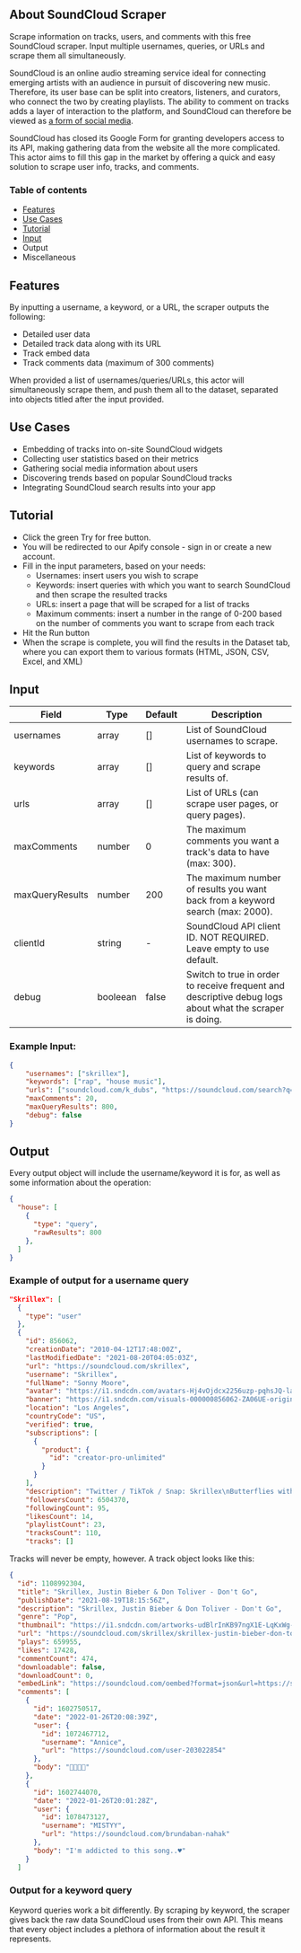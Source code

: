 ## About SoundCloud Scraper

Scrape information on tracks, users, and comments with this free SoundCloud scraper. Input multiple usernames, queries, or URLs and scrape them all simultaneously.

SoundCloud is an online audio streaming service ideal for connecting emerging artists with an audience in pursuit of discovering new music. Therefore, its user base can be split into creators, listeners, and curators, who connect the two by creating playlists. The ability to comment on tracks adds a layer of interaction to the platform, and SoundCloud can therefore be viewed as [a form of social media](https://plus.inflyteapp.com/soundcloud-say-were-a-form-of-social-media/).

SoundCloud has closed its Google Form for granting developers access to its API, making gathering data from the website all the more complicated. This actor aims to fill this gap in the market by offering a quick and easy solution to scrape user info, tracks, and comments. 

### Table of contents

<!-- toc start -->
- [Features](#features)
- [Use Cases](#use-cases)
- [Tutorial](#tutorial)
- [Input](#input)
- Output
- Miscellaneous
 <!-- toc end -->

## Features

By inputting a username, a keyword, or a URL, the scraper outputs the following:
- Detailed user data 
- Detailed track data along with its URL
- Track embed data 
- Track comments data (maximum of 300 comments)

When provided a list of usernames/queries/URLs, this actor will simultaneously scrape them, and push them all to the dataset, separated into objects titled after the input provided.

## Use Cases

- Embedding of tracks into on-site SoundCloud widgets 
- Collecting user statistics based on their metrics
- Gathering social media information about users
- Discovering trends based on popular SoundCloud tracks
- Integrating SoundCloud search results into your app

## Tutorial

- Click the green Try for free button.
- You will be redirected to our Apify console - sign in or create a new account.
- Fill in the input parameters, based on your needs:
  - Usernames: insert users you wish to scrape
  - Keywords: insert queries with which you want to search SoundCloud and then scrape the resulted tracks
  - URLs: insert a page that will be scraped for a list of tracks
  - Maximum comments: insert a number in the range of 0-200 based on the number of comments you want to scrape from each track
- Hit the Run button
- When the scrape is complete, you will find the results in the Dataset tab, where you can export them to various formats (HTML, JSON, CSV, Excel, and XML)

## Input

| Field | Type | Default | Description |
| - | - | - | - |
| usernames | array | [] | List of SoundCloud usernames to scrape. |
| keywords | array | [] | List of keywords to query and scrape results of. |
| urls | array | [] | List of URLs (can scrape user pages, or query pages). |
| maxComments | number | 0 | The maximum comments you want a track's data to have (max: 300). |
| maxQueryResults | number | 200 | The maximum number of results you want back from a keyword search (max: 2000). |
| clientId | string | - | SoundCloud API client ID. NOT REQUIRED. Leave empty to use default. |
| debug | booleean | false | Switch to true in order to receive frequent and descriptive debug logs about what the scraper is doing. |

### Example Input:

```JSON
{
    "usernames": ["skrillex"],
    "keywords": ["rap", "house music"],
    "urls": ["soundcloud.com/k_dubs", "https://soundcloud.com/search?q=music"],
    "maxComments": 20,
    "maxQueryResults": 800,
    "debug": false
}
```

## Output

Every output object will include the username/keyword it is for, as well as some information about the operation:

```JSON
{
  "house": [
    {
      "type": "query",
      "rawResults": 800
    },
  ]
}
```

### Example of output for a username query

```JSON
"Skrillex": [
  {
    "type": "user"
  },
  {
    "id": 856062,
    "creationDate": "2010-04-12T17:48:00Z",
    "lastModifiedDate": "2021-08-20T04:05:03Z",
    "url": "https://soundcloud.com/skrillex",
    "username": "Skrillex",
    "fullName": "Sonny Moore",
    "avatar": "https://i1.sndcdn.com/avatars-Hj4vOjdcx2256uzp-pqhsJQ-large.jpg",
    "banner": "https://i1.sndcdn.com/visuals-000000856062-ZA06UE-original.jpg",
    "location": "Los Angeles",
    "countryCode": "US",
    "verified": true,
    "subscriptions": [
      {
        "product": {
          "id": "creator-pro-unlimited"
        }
      }
    ],
    "description": "Twitter / TikTok / Snap: Skrillex\nButterflies with Starrah & Four Tet out now!\nskrillex.lnk.to/Butterflies\n\nGet more music from Skrillex\nSpotify: http://skrillex.me/Spotify\nApple Music: http://skrillex.me/AppleMusic\nYouTube: http://skrillex.me/YTSubscribe",
    "followersCount": 6504370,
    "followingCount": 95,
    "likesCount": 14,
    "playlistCount": 23,
    "tracksCount": 110,
    "tracks": []
```

Tracks will never be empty, however. A track object looks like this:

```JSON
{
  "id": 1108992304,
  "title": "Skrillex, Justin Bieber & Don Toliver - Don't Go",
  "publishDate": "2021-08-19T18:15:56Z",
  "description": "Skrillex, Justin Bieber & Don Toliver - Don't Go",
  "genre": "Pop",
  "thumbnail": "https://i1.sndcdn.com/artworks-udBlrInKB97ngX1E-LqKxWg-large.jpg",
  "url": "https://soundcloud.com/skrillex/skrillex-justin-bieber-don-toliver-dont-go",
  "plays": 659955,
  "likes": 17428,
  "commentCount": 474,
  "downloadable": false,
  "downloadCount": 0,
  "embedLink": "https://soundcloud.com/oembed?format=json&url=https://soundcloud.com/skrillex/skrillex-justin-bieber-don-toliver-dont-go",
  "comments": [
    {
      "id": 1602750517,
      "date": "2022-01-26T20:08:39Z",
      "user": {
        "id": 1072467712,
        "username": "Annice",
        "url": "https://soundcloud.com/user-203022854"
      },
      "body": "💛💖💜💟"
    },
    {
      "id": 1602744070,
      "date": "2022-01-26T20:01:28Z",
      "user": {
        "id": 1078473127,
        "username": "MISTYY",
        "url": "https://soundcloud.com/brundaban-nahak"
      },
      "body": "I'm addicted to this song..♥️"
    }
  ]
```

### Output for a keyword query
Keyword queries work a bit differently. By scraping by keyword, the scraper gives back the raw data SoundCloud uses from their own API. This means that every object includes a plethora of information about the result it represents.
